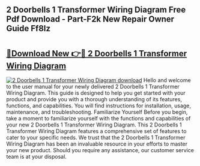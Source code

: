 ## 2 Doorbells 1 Transformer Wiring Diagram Free Pdf Download - Part-F2k New Repair Owner Guide Ff8Iz

# <h2><a href="http://dflxe2t.blite.top/?on=2+Doorbells+1+Transformer+Wiring+Diagram">🔗Download New 👉🔴 2 Doorbells 1 Transformer Wiring Diagram</a></h2>

[![2 Doorbells 1 Transformer Wiring Diagram download](https://i.imgur.com/lujVjoI.png)](http://dflxe2t.blite.top/?on=2+Doorbells+1+Transformer+Wiring+Diagram)
Hello and welcome to the user manual for your newly delivered 2 Doorbells 1 Transformer Wiring Diagram. This guide is designed to help you get started with your product and provide you with a thorough understanding of its features, functions, and capabilities. You will find instructions for installation, usage, maintenance, and troubleshooting. Familiarize Yourself Before you begin, take a moment to familiarize yourself with the functions and capabilities of your new 2 Doorbells 1 Transformer Wiring Diagram. This 2 Doorbells 1 Transformer Wiring Diagram features a comprehensive set of features to cater to your specific needs. We trust that the 2 Doorbells 1 Transformer Wiring Diagram has been an invaluable resource in your efforts to master your new product. Should you require any assistance, our customer service team is at your disposal.
